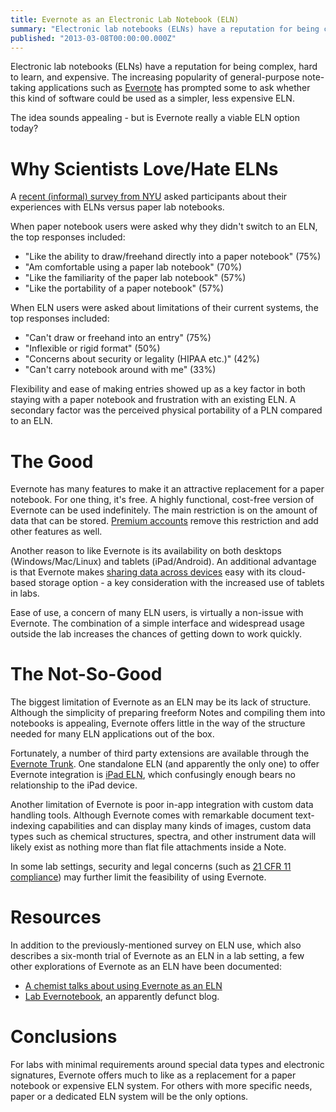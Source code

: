 ```yaml
---
title: Evernote as an Electronic Lab Notebook (ELN)
summary: "Electronic lab notebooks (ELNs) have a reputation for being complex, hard to learn, and expensive. The increasing popularity of general-purpose note-taking applications such as Evernote has prompted some to ask whether this kind of software could be used as a simpler, less expensive ELN."
published: "2013-03-08T00:00:00.000Z"
---
```


Electronic lab notebooks (ELNs) have a reputation for being complex, hard to learn, and expensive. The increasing popularity of general-purpose note-taking applications such as [Evernote](http://evernote.com/) has prompted some to ask whether this kind of software could be used as a simpler, less expensive ELN.

The idea sounds appealing - but is Evernote really a viable ELN option today?

# Why Scientists Love/Hate ELNs

A [recent (informal) survey from NYU](http://dx.doi.org/10.1177/2211068212471834) asked participants about their experiences with ELNs versus paper lab notebooks.

When paper notebook users were asked why they didn't switch to an ELN, the top responses included:

- "Like the ability to draw/freehand directly into a paper notebook" (75%)
- "Am comfortable using a paper lab notebook" (70%)
- "Like the familiarity of the paper lab notebook" (57%)
- "Like the portability of a paper notebook" (57%)

When ELN users were asked about limitations of their current systems, the top responses included:

- "Can't draw or freehand into an entry" (75%)
- "Inflexible or rigid format" (50%)
- "Concerns about security or legality (HIPAA etc.)" (42%)
- "Can't carry notebook around with me" (33%)

Flexibility and ease of making entries showed up as a key factor in both staying with a paper notebook and frustration with an existing ELN. A secondary factor was the perceived physical portability of a PLN compared to an ELN.

# The Good

Evernote has many features to make it an attractive replacement for a paper notebook. For one thing, it's free. A highly functional, cost-free version of Evernote can be used indefinitely. The main restriction is on the amount of data that can be stored. [Premium accounts](http://evernote.com/premium/) remove this restriction and add other features as well.

Another reason to like Evernote is its availability on both desktops (Windows/Mac/Linux) and tablets (iPad/Android). An additional advantage is that Evernote makes [sharing data across devices](http://evernote.com/getting_started/#5) easy with its cloud-based storage option - a key consideration with the increased use of tablets in labs.

Ease of use, a concern of many ELN users, is virtually a non-issue with Evernote. The combination of a simple interface and widespread usage outside the lab increases the chances of getting down to work quickly.

# The Not-So-Good

The biggest limitation of Evernote as an ELN may be its lack of structure. Although the simplicity of preparing freeform Notes and compiling them into notebooks is appealing, Evernote offers little in the way of the structure needed for many ELN applications out of the box.

Fortunately, a number of third party extensions are available through the [Evernote Trunk](http://trunk.evernote.com/). One standalone ELN (and apparently the only one) to offer Evernote integration is [iPad ELN](http://ipadeln.com/index.html), which confusingly enough bears no relationship to the iPad device.

Another limitation of Evernote is poor in-app integration with custom data handling tools. Although Evernote comes with remarkable document text-indexing capabilities and can display many kinds of images, custom data types such as chemical structures, spectra, and other instrument data will likely exist as nothing more than flat file attachments inside a Note.

In some lab settings, security and legal concerns (such as [21 CFR 11 compliance](http://en.wikipedia.org/wiki/Title_21_CFR_Part_11)) may further limit the feasibility of using Evernote.

# Resources

In addition to the previously-mentioned survey on ELN use, which also describes a six-month trial of Evernote as an ELN in a lab setting, a few other explorations of Evernote as an ELN have been documented:

- [A chemist talks about using Evernote as an ELN](http://lifehacker.com/5964285/whats-all-the-fuss-about-evernote-why-do-people-use-it)
- [Lab Evernotebook](http://evernotebook.blogspot.com/), an apparently defunct blog.

# Conclusions

For labs with minimal requirements around special data types and electronic signatures, Evernote offers much to like as a replacement for a paper notebook or expensive ELN system. For others with more specific needs, paper or a dedicated ELN system will be the only options.
